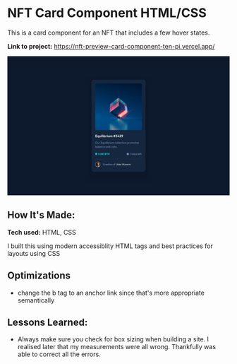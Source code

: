 # NFT Card Component HTML/CSS
This is a card component for an NFT that includes a few hover states.

**Link to project:** https://nft-preview-card-component-ten-pi.vercel.app/

![Design Preview](desktop-design.jpg)

## How It's Made:

**Tech used:** HTML, CSS

I built this using modern accessiblity HTML tags and best practices for layouts using CSS

## Optimizations

- change the b tag to an anchor link since that's more appropriate semantically

## Lessons Learned:

- Always make sure you check for box sizing when building a site. I realised later that my measurements were all wrong. Thankfully was able to correct all the errors.


